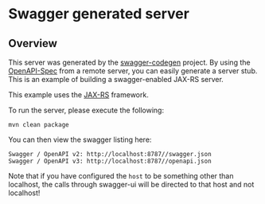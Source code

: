 # Swagger generated server

## Overview
This server was generated by the [swagger-codegen](https://github.com/swagger-api/swagger-codegen) project. By using the 
[OpenAPI-Spec](https://github.com/swagger-api/swagger-core/wiki) from a remote server, you can easily generate a server stub.  This
is an example of building a swagger-enabled JAX-RS server.

This example uses the [JAX-RS](https://jax-rs-spec.java.net/) framework.

To run the server, please execute the following:

```
mvn clean package
```

You can then view the swagger listing here:

```
Swagger / OpenAPI v2: http://localhost:8787//swagger.json
Swagger / OpenAPI v3: http://localhost:8787//openapi.json
```

Note that if you have configured the `host` to be something other than localhost, the calls through
swagger-ui will be directed to that host and not localhost!